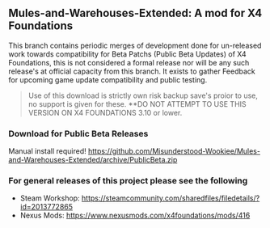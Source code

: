## Mules-and-Warehouses-Extended: A mod for X4 Foundations
This branch contains periodic merges of development done for un-released work towards compatibility for  Beta Patchs (Public Beta Updates) of X4 Foundations, this is not considered a formal release nor will be any such release's at official capacity from this branch. It exists to gather Feedback for upcoming game update compatibility and public testing.

> Use of this download is strictly own risk backup save's proior to use, no support is given for these.
**DO NOT ATTEMPT TO USE THIS VERSION ON X4 FOUNDATIONS 3.10 or lower.


### Download for Public Beta Releases 
Manual install required!
https://github.com/Misunderstood-Wookiee/Mules-and-Warehouses-Extended/archive/PublicBeta.zip


### For general releases of this project please see the following
* Steam Workshop: https://steamcommunity.com/sharedfiles/filedetails/?id=2013772865
* Nexus Mods: https://www.nexusmods.com/x4foundations/mods/416
